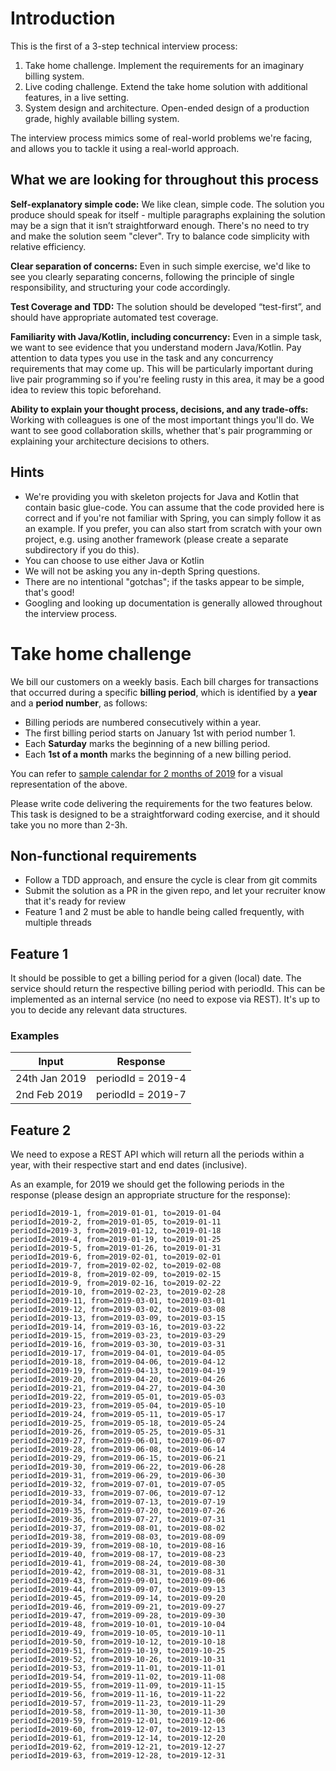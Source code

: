 # Introduction

This is the first of a 3-step technical interview process:

1. Take home challenge. Implement the requirements for an imaginary billing system.
2. Live coding challenge. Extend the take home solution with additional features, in a live setting.
3. System design and architecture. Open-ended design of a production grade, highly available billing system.

The interview process mimics some of real-world problems we're facing, and allows you to tackle it using a real-world
approach.

## What we are looking for throughout this process

**Self-explanatory simple code:** We like clean, simple code. The solution you produce should speak for itself -
multiple paragraphs explaining the solution may be a sign that it isn’t straightforward enough. There's no need to
try and make the solution seem "clever". Try to balance code simplicity with relative efficiency.

**Clear separation of concerns:** Even in such simple exercise, we'd like to see you clearly separating concerns,
following the principle of single responsibility, and structuring your code accordingly.

**Test Coverage and TDD:** The solution should be developed “test-first”, and should have appropriate automated
test coverage.

**Familiarity with Java/Kotlin, including concurrency:** Even in a simple task, we want to see evidence that you
understand modern Java/Kotlin. Pay attention to data types you use in the task and any concurrency requirements
that may come up. This will be particularly important during live pair programming so if you're feeling rusty
in this area, it may be a good idea to review this topic beforehand.

**Ability to explain your thought process, decisions, and any trade-offs:** Working with colleagues is one of the
most important things you'll do. We want to see good collaboration skills, whether that's pair programming
or explaining your architecture decisions to others.

## Hints

* We're providing you with skeleton projects for Java and Kotlin that contain basic glue-code. You can assume that
  the code provided here is correct and if you're not familiar with Spring, you can simply follow it as an example.
  If you prefer, you can also start from scratch with your own project, e.g. using another framework (please create a
  separate subdirectory if you do this).
* You can choose to use either Java or Kotlin
* We will not be asking you any in-depth Spring questions.
* There are no intentional "gotchas"; if the tasks appear to be simple, that's good!
* Googling and looking up documentation is generally allowed throughout the interview process.

# Take home challenge

We bill our customers on a weekly basis. Each bill charges for transactions that occurred during a specific
**billing period**, which is identified by a **year** and a **period number**, as follows:

- Billing periods are numbered consecutively within a year.
- The first billing period starts on January 1st with period number 1.
- Each **Saturday** marks the beginning of a new billing period.
- Each **1st of a month** marks the beginning of a new billing period.

You can refer to [sample calendar for 2 months of 2019](calendar.md) for a visual representation of the above.

Please write code delivering the requirements for the two features below. This task is designed to be a straightforward
coding exercise, and it should take you no more than 2-3h.

## Non-functional requirements

- Follow a TDD approach, and ensure the cycle is clear from git commits
- Submit the solution as a PR in the given repo, and let your recruiter know that it's ready for review
- Feature 1 and 2 must be able to handle being called frequently, with multiple threads

## Feature 1

It should be possible to get a billing period for a given (local) date. The service should return the respective
billing period with periodId. This can be implemented as an internal service (no need to expose via REST). It's up to
you to decide any relevant data structures.

### Examples

| Input         | Response          |
|---------------|-------------------|
| 24th Jan 2019 | periodId = 2019-4 |
| 2nd Feb 2019  | periodId = 2019-7 |

## Feature 2

We need to expose a REST API which will return all the periods within a year, with their respective start and end dates
(inclusive).

As an example, for 2019 we should get the following periods in the response (please design an appropriate structure for
the response):

```
periodId=2019-1, from=2019-01-01, to=2019-01-04
periodId=2019-2, from=2019-01-05, to=2019-01-11
periodId=2019-3, from=2019-01-12, to=2019-01-18
periodId=2019-4, from=2019-01-19, to=2019-01-25
periodId=2019-5, from=2019-01-26, to=2019-01-31
periodId=2019-6, from=2019-02-01, to=2019-02-01
periodId=2019-7, from=2019-02-02, to=2019-02-08
periodId=2019-8, from=2019-02-09, to=2019-02-15
periodId=2019-9, from=2019-02-16, to=2019-02-22
periodId=2019-10, from=2019-02-23, to=2019-02-28
periodId=2019-11, from=2019-03-01, to=2019-03-01
periodId=2019-12, from=2019-03-02, to=2019-03-08
periodId=2019-13, from=2019-03-09, to=2019-03-15
periodId=2019-14, from=2019-03-16, to=2019-03-22
periodId=2019-15, from=2019-03-23, to=2019-03-29
periodId=2019-16, from=2019-03-30, to=2019-03-31
periodId=2019-17, from=2019-04-01, to=2019-04-05
periodId=2019-18, from=2019-04-06, to=2019-04-12
periodId=2019-19, from=2019-04-13, to=2019-04-19
periodId=2019-20, from=2019-04-20, to=2019-04-26
periodId=2019-21, from=2019-04-27, to=2019-04-30
periodId=2019-22, from=2019-05-01, to=2019-05-03
periodId=2019-23, from=2019-05-04, to=2019-05-10
periodId=2019-24, from=2019-05-11, to=2019-05-17
periodId=2019-25, from=2019-05-18, to=2019-05-24
periodId=2019-26, from=2019-05-25, to=2019-05-31
periodId=2019-27, from=2019-06-01, to=2019-06-07
periodId=2019-28, from=2019-06-08, to=2019-06-14
periodId=2019-29, from=2019-06-15, to=2019-06-21
periodId=2019-30, from=2019-06-22, to=2019-06-28
periodId=2019-31, from=2019-06-29, to=2019-06-30
periodId=2019-32, from=2019-07-01, to=2019-07-05
periodId=2019-33, from=2019-07-06, to=2019-07-12
periodId=2019-34, from=2019-07-13, to=2019-07-19
periodId=2019-35, from=2019-07-20, to=2019-07-26
periodId=2019-36, from=2019-07-27, to=2019-07-31
periodId=2019-37, from=2019-08-01, to=2019-08-02
periodId=2019-38, from=2019-08-03, to=2019-08-09
periodId=2019-39, from=2019-08-10, to=2019-08-16
periodId=2019-40, from=2019-08-17, to=2019-08-23
periodId=2019-41, from=2019-08-24, to=2019-08-30
periodId=2019-42, from=2019-08-31, to=2019-08-31
periodId=2019-43, from=2019-09-01, to=2019-09-06
periodId=2019-44, from=2019-09-07, to=2019-09-13
periodId=2019-45, from=2019-09-14, to=2019-09-20
periodId=2019-46, from=2019-09-21, to=2019-09-27
periodId=2019-47, from=2019-09-28, to=2019-09-30
periodId=2019-48, from=2019-10-01, to=2019-10-04
periodId=2019-49, from=2019-10-05, to=2019-10-11
periodId=2019-50, from=2019-10-12, to=2019-10-18
periodId=2019-51, from=2019-10-19, to=2019-10-25
periodId=2019-52, from=2019-10-26, to=2019-10-31
periodId=2019-53, from=2019-11-01, to=2019-11-01
periodId=2019-54, from=2019-11-02, to=2019-11-08
periodId=2019-55, from=2019-11-09, to=2019-11-15
periodId=2019-56, from=2019-11-16, to=2019-11-22
periodId=2019-57, from=2019-11-23, to=2019-11-29
periodId=2019-58, from=2019-11-30, to=2019-11-30
periodId=2019-59, from=2019-12-01, to=2019-12-06
periodId=2019-60, from=2019-12-07, to=2019-12-13
periodId=2019-61, from=2019-12-14, to=2019-12-20
periodId=2019-62, from=2019-12-21, to=2019-12-27
periodId=2019-63, from=2019-12-28, to=2019-12-31
```
